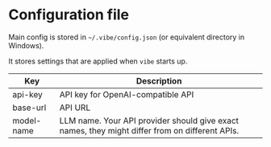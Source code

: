 # Configuration file

Main config is stored in `~/.vibe/config.json` (or equivalent directory in Windows).

It stores settings that are applied when `vibe` starts up.

| Key        | Description                                                                                    |
|------------|------------------------------------------------------------------------------------------------|
| api-key    | API key for OpenAI-compatible API                                                              |
| base-url   | API URL                                                                                        |
| model-name | LLM name. Your API provider should give exact names, they might differ from on different APIs. |
